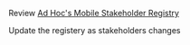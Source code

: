 Review [Ad Hoc's Mobile Stakeholder Registry ](https://docs.google.com/spreadsheets/d/1Gg-_9hCUwLHWHUce9t9Lv3E4ZiduDnk7s8R2klvuL9M/edit#gid=1801974455)

Update the registery as stakeholders changes
